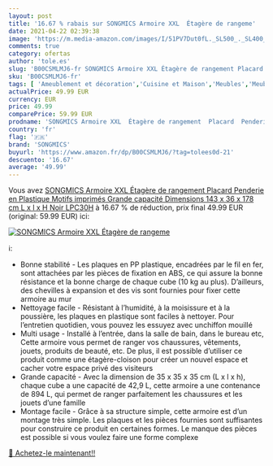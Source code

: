 ```yaml
---
layout: post
title: '16.67 % rabais sur SONGMICS Armoire XXL  Étagère de rangeme'
date: 2021-04-22 02:39:38
image: 'https://m.media-amazon.com/images/I/51PV7Dut0fL._SL500_._SL400_.jpg'
comments: true
category: ofertas
author: 'tole.es'
slug: 'B00CSMLMJ6-fr SONGMICS Armoire XXL Étagère de rangement Placard Penderie...'
sku: 'B00CSMLMJ6-fr'
tags: [ 'Ameublement et décoration','Cuisine et Maison','Meubles','Meubles de chambre dadulte','Penderies repliables','Rangement et organisation','Rangement pour vêtements et penderies','songmics', ]
actualPrice: 49.99 EUR
currency: EUR
price: 49.99
comparePrice: 59.99 EUR
prodname: 'SONGMICS Armoire XXL  Étagère de rangement  Placard  Penderie  en Plastique  Motifs imprimés  Grande capacité  Dimensions 143 x 36 x 178 cm  L x l x H  Noir LPC30H'
country: 'fr'
flag: '🇫🇷'
brand: 'SONGMICS'
buyurl: 'https://www.amazon.fr/dp/B00CSMLMJ6/?tag=tolees0d-21'
descuento: '16.67'
average: '49.99'
---
```


Vous avez [SONGMICS Armoire XXL  Étagère de rangement  Placard  Penderie  en Plastique  Motifs imprimés  Grande capacité  Dimensions 143 x 36 x 178 cm  L x l x H  Noir LPC30H](https://www.amazon.fr/dp/B00CSMLMJ6/?tag=tolees0d-21)  à  16.67 % de réduction, prix final  49.99 EUR (original: 59.99 EUR) ici:

[![SONGMICS Armoire XXL  Étagère de rangeme](https://m.media-amazon.com/images/I/51PV7Dut0fL._SL500_._SL400_.jpg)](https://www.amazon.fr/dp/B00CSMLMJ6/?tag=tolees0d-21)

ℹ️:

- Bonne stabilité - Les plaques en PP plastique, encadrées par le fil en fer, sont attachées par les pièces de fixation en ABS, ce qui assure la bonne résistance et la bonne charge de chaque cube (10 kg au plus). D’ailleurs, des chevilles à expansion et des vis sont fournies pour fixer cette armoire au mur
- Nettoyage facile - Résistant à l’humidité, à la moisissure et à la poussière, les plaques en plastique sont faciles à nettoyer. Pour l’entretien quotidien, vous pouvez les essuyez avec unchiffon mouillé
- Multi usage - Installé à l’entrée, dans la salle de bain, dans le bureau etc, Cette armoire vous permet de ranger vos chaussures, vêtements, jouets, produits de beauté, etc. De plus, il est possible d’utiliser ce produit comme une étagère-cloison pour créer un nouvel espace et cacher votre espace privé des visiteurs
- Grande capacité - Avec la dimension de 35 x 35 x 35 cm (L x l x h), chaque cube a une capacité de 42,9 L, cette armoire a une contenance de 894 L, qui permet de ranger parfaitement les chaussures et les jouets d’une famille
- Montage facile - Grâce à sa structure simple, cette armoire est d’un montage très simple. Les plaques et les pièces fournies sont suffisantes pour construire ce produit en certaines formes. Le manque des pièces est possible si vous voulez faire une forme complexe

[🛒 Achetez-le maintenant!!](https://www.amazon.fr/dp/B00CSMLMJ6/?tag=tolees0d-21)

